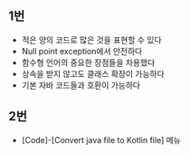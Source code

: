 ## 1번

-  적은 양의 코드로 많은 것을 표현할 수 있다 
- Null point exception에서 안전하다 
-  함수형 언어의 중요한 장점들을 차용했다 
- 상속을 받지 않고도 클래스 확장이 가능하다
- 기본 자바 코드들과 호환이 가능하다 

## 2번
- [Code]-[Convert java file to Kotlin file] 메뉴

